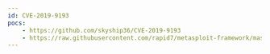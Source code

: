 ```yaml
---
id: CVE-2019-9193
pocs:
    - https://github.com/skyship36/CVE-2019-9193
    - https://raw.githubusercontent.com/rapid7/metasploit-framework/master/modules/exploits/multi/postgres/postgres_copy_from_program_cmd_exec.rb
---
```


